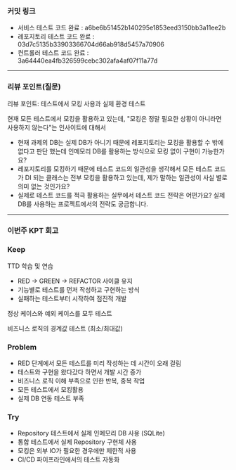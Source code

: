 ### **커밋 링크**
<!-- 
좋은 피드백을 받기 위해 가장 중요한 것은 코드를 작성할 때 커밋을 작업 단위로 잘 쪼개는 것입니다.
모든 작업을 하나의 커밋에 진행하고 PR을 하면 구조 파악에 많은 시간을 소모하기 때문에 절대로
좋은 피드백을 받을 수 없습니다.


필수 양식)
커밋 이름 : 커밋 링크

예시)
동시성 처리 : c83845
동시성 테스트 코드 : d93ji3
-->

- 서비스 테스트 코드 완료 : a6be6b51452b140295e1853eed3150bb3a11ee2b
- 레포지토리 테스트 코드 완료 : 03d7c5135b33903366704d66ab918d5457a70906
- 컨트롤러 테스트 코드 완료 : 3a64440ea4fb326599cebc302afa4af07f11a77d

---
### **리뷰 포인트(질문)**
리뷰 포인트: 테스트에서 모킹 사용과 실제 환경 테스트

현재 모든 테스트에서 모킹을 활용하고 있는데, 
"모킹은 정말 필요한 상황이 아니라면 사용하지 않는다"는 인사이트에 대해서

- 현재 과제의 DB는 실제 DB가 아니기 때문에 레포지토리는 모킹을 활용할 수 밖에 없다고 판단 했는데 인메모리 DB를 활용하는 방식으로 모킹 없이 구현이 가능한가요?
- 레포지토리를 모킹하기 때문에 테스트 코드의 일관성을 생각해서 모든 테스트 코드가 DI 되는 클래스는 전부 모킹을 활용하고 있는데, 제가 말하는 일관성이 사실 별로 의미 없는 것인가요?
- 실제로 테스트 코드를 적극 활용하는 실무에서 테스트 코드 전략은 어떤가요? 실제 DB를 사용하는 프로젝트에서의 전략도 궁금합니다.

<!-- - 리뷰어가 특히 확인해야 할 부분이나 신경 써야 할 코드가 있다면 명확히 작성해주세요.(최대 2개)
  
  좋은 예:
  - `ErrorMessage` 컴포넌트의 상태 업데이트 로직이 적절한지 검토 부탁드립니다.
  - 추가한 유닛 테스트(`LoginError.test.js`)의 테스트 케이스가 충분한지 확인 부탁드립니다.

  나쁜 예:
  - 개선사항을 알려주세요.
  - 코드 전반적으로 봐주세요.
  - 뭘 질문할지 모르겠어요. -->

---
### **이번주 KPT 회고**

### Keep
<!-- 유지해야 할 좋은 점 -->
TTD 학습 및 연습
- RED → GREEN → REFACTOR 사이클 유지
- 기능별로 테스트를 먼저 작성하고 구현하는 방식
- 실패하는 테스트부터 시작하여 점진적 개발

정상 케이스와 예외 케이스를 모두 테스트

비즈니스 로직의 경계값 테스트 (최소/최대값)

### Problem
<!--개선이 필요한 점-->
- RED 단계에서 모든 테스트를 미리 작성하는 데 시간이 오래 걸림
- 테스트와 구현을 왔다갔다 하면서 개발 시간 증가
- 비즈니스 로직 이해 부족으로 인한 반복, 중복 작업
- 모든 테스트에서 모킹활용
- 실제 DB 연동 테스트 부족

### Try
<!-- 새롭게 시도할 점 -->
- Repository 테스트에서 실제 인메모리 DB 사용 (SQLite)
- 통합 테스트에서 실제 Repository 구현체 사용
- 모킹은 외부 IO가 필요한 경우에만 제한적 사용
- CI/CD 파이프라인에서의 테스트 자동화